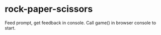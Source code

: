 # rock-paper-scissors

Feed prompt, get feedback in console. Call game() in browser console to start.
